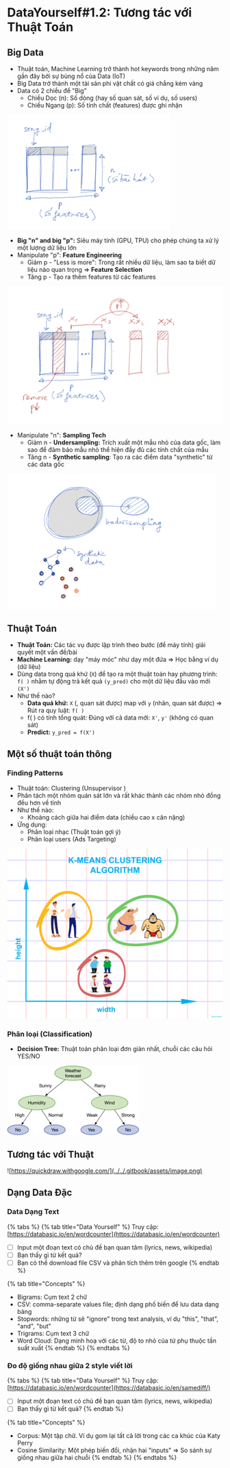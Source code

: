 # DataYourself\#1.2: Tương tác với Thuật Toán

## Big Data

* Thuật toán, Machine Learning trở thành hot keywords trong những năm gần đây bởi sự bùng nổ của Data \(IoT\)
* Big Data trở thành một tài sản phi vật chất có giá chẳng kém vàng
* Data có 2 chiều để "Big"
  * Chiều Dọc \(n\): Số dòng \(hay số quan sát, số ví dụ, số users\)
  * Chiều Ngang \(p\): Số tính chất \(features\) được ghi nhận 

![](../../.gitbook/assets/image%20%2812%29.png)

* **Big "n" and big "p":** Siêu máy tính \(GPU, TPU\) cho phép chúng ta xử lý một lượng dữ liệu lớn
* Manipulate "p": **Feature Engineering** 
  * Giảm p - "Less is more": Trong rất nhiều dữ liệu, làm sao ta biết dữ liệu nào quan trọng =&gt; **Feature Selection** 
  * Tăng p - Tạo ra thêm features từ các features 

![](../../.gitbook/assets/image%20%2810%29.png)

* Manipulate "n": **Sampling Tech**
  * Giảm n - **Undersampling:** Trích xuất một mẫu nhỏ của data gốc, làm sao để đảm bảo mẫu nhỏ thể hiện đầy đủ các tính chất của mẫu 
  * Tăng n - **Synthetic sampling**: Tạo ra các điểm data "synthetic" từ các data gốc

![](../../.gitbook/assets/image%20%2811%29.png)

## Thuật Toán

* **Thuật Toán:** Các tác vụ được lập trình theo bước \(để máy tính\) giải quyết một vấn đề/bài 
* **Machine Learning:** dạy "máy móc" như dạy một đứa =&gt; Học bằng ví dụ \(dữ liệu\)
* Dùng data trong quá khứ \(`X`\) để tạo ra một thuật toán hay phương trình: `f( )` nhằm tự động trả kết quả `(y_pred)` cho một dữ liệu đầu vào mới `(X')`
* Như thế nào?
  * **Data quá khứ:** `X` \(, quan sát được\) map với `y` \(nhãn, quan sát được\) =&gt; Rút ra quy luật: `f( )`
  * f\( \) có tính tổng quát: Đúng với cả data mới: `X'`, `y'` \(không có quan sát\)
  * **Predict:** `y_pred = f(X')`   

## Một số thuật toán thông 

### Finding Patterns

* Thuật toán: Clustering \(Unsupervisor \)
* Phân tách một nhóm quán sát lớn và rất khác  thành các nhóm nhỏ đồng đều hơn về tính 
* Như thế nào: 
  * Khoảng cách giữa hai điểm data \(chiều cao x cân nặng\)
* Ứng dụng:
  * Phân loại nhạc \(Thuật toán gợi ý\)
  * Phân loại users \(Ads Targeting\)

![](../../.gitbook/assets/image%20%2814%29.png)

### Phân loại \(Classification\)

* **Decision Tree:** Thuật toán phân loại đơn giản nhất, chuỗi các câu hỏi YES/NO 

![](../../.gitbook/assets/image%20%2813%29.png)

## Tương tác với Thuật 

![https://quickdraw.withgoogle.com/](../../.gitbook/assets/image.png)

## Dạng Data Đặc 

### Data Dạng Text 

{% tabs %}
{% tab title="Data Yourself" %}
Truy cập: [https://databasic.io/en/wordcounter](https://databasic.io/en/wordcounter)

* [ ] Input một đoạn text có chủ đề bạn quan tâm \(lyrics, news, wikipedia\)
* [ ] Bạn thấy gì từ kết quả?
* [ ] Bạn có thể download file CSV và phân tích thêm trên google 
{% endtab %}

{% tab title="Concepts" %}
* Bigrams: Cụm text 2 chữ
* CSV: comma-separate values file; định dạng phố biến để lưu data dạng bảng 
* Stopwords: những từ sẽ "ignore" trong text analysis, ví dụ "this", "that", "and", "but"
* Trigrams: Cụm text 3 chữ
* Word Cloud: Dạng minh hoạ với các từ, độ to nhỏ của từ phụ thuộc tần suất xuất 
{% endtab %}
{% endtabs %}

### Đo độ giống nhau giữa 2 style viết lời 

{% tabs %}
{% tab title="Data Yourself" %}
Truy cập: [https://databasic.io/en/wordcounter](https://databasic.io/en/samediff/)

* [ ] Input một đoạn text có chủ đề bạn quan tâm \(lyrics, news, wikipedia\)
* [ ] Bạn thấy gì từ kết quả?
{% endtab %}

{% tab title="Concepts" %}
* Corpus: Một tập chữ. Ví dụ gom lại tất cả lời trong các ca khúc của Katy Perry
* Cosine Similarity: Một phép biến đổi, nhận hai "inputs" =&gt; So sánh sự giống nhau giữa hai chuỗi 
{% endtab %}
{% endtabs %}

